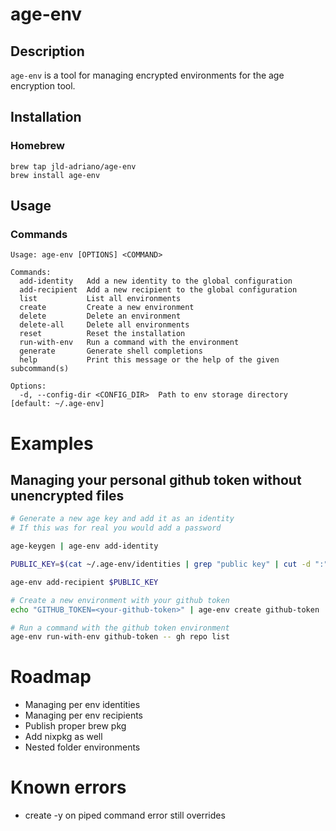 # age-env

## Description
`age-env` is a tool for managing encrypted environments for the age encryption tool.

## Installation

### Homebrew
```
brew tap jld-adriano/age-env
brew install age-env
```

## Usage

### Commands
```
Usage: age-env [OPTIONS] <COMMAND>

Commands:
  add-identity   Add a new identity to the global configuration
  add-recipient  Add a new recipient to the global configuration
  list           List all environments
  create         Create a new environment
  delete         Delete an environment
  delete-all     Delete all environments
  reset          Reset the installation
  run-with-env   Run a command with the environment
  generate       Generate shell completions
  help           Print this message or the help of the given subcommand(s)

Options:
  -d, --config-dir <CONFIG_DIR>  Path to env storage directory [default: ~/.age-env]
```
# Examples

## Managing your personal github token without unencrypted files

```sh
# Generate a new age key and add it as an identity
# If this was for real you would add a password

age-keygen | age-env add-identity

PUBLIC_KEY=$(cat ~/.age-env/identities | grep "public key" | cut -d ":" -f 2 | tr -d " ")

age-env add-recipient $PUBLIC_KEY

# Create a new environment with your github token
echo "GITHUB_TOKEN=<your-github-token>" | age-env create github-token

# Run a command with the github token environment
age-env run-with-env github-token -- gh repo list

```

# Roadmap

- Managing per env identities
- Managing per env recipients
- Publish proper brew pkg
- Add nixpkg as well
- Nested folder environments

# Known errors
- create -y on piped command error still overrides